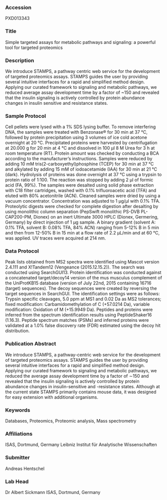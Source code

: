 ### Accession
PXD013343

### Title
Simple targeted assays for metabolic pathways and signaling: a powerful tool for targeted proteomics

### Description
We introduce STAMPS, a pathway centric web service for the development of targeted proteomics assays. STAMPS guides the user by providing several intuitive interfaces for a rapid and simplified method design. Applying our curated framework to signaling and metabolic pathways, we reduced average assay development time by a factor of ~150 and revealed that the insulin signaling is actively controlled by protein abundance changes in insulin sensitive and resistance states.

### Sample Protocol
Cell pellets were lysed with a 1% SDS lysing buffer. To remove interfering DNA, the samples were treated with Benzonase® for 30 min at 37 °C, followed by protein precipitation using 3 volumes of ice cold acetone overnight at  20 °C. Precipitated proteins were harvested by centrifugation at 20.000 g for 20 min at 4 °C and dissolved in 100 µl 8 M Urea for 3 h at room temperature (RT). Protein amount was checked by conducting a BCA according to the manufacturer’s instructions. Samples were reduced by adding 10 mM tris(2-carboxyethyl)phosphine (TCEP) for 30 min at 37 °C and alkylated by adding 15 mM of iodoacetamide (IAA) for 30 min at 21 °C (dark). Hydrolysis of proteins was done overnight at 37 °C using a trypsin to protein ratio of 1:100. The reaction was stopped by adding 2 µl of formic acid (FA, 99%). The samples were desalted using solid phase extraction with C18 filter cartridges, washed with 0.1% trifluoroacetic acid (TFA) and eluted with 80% acetonitrile (ACN). Cleaned samples were dried by using a vacuum concentrator. Concentration was adjusted to 1 µg/µl with 0.1% TFA. Proteolytic digests were checked for complete digestion after desalting by using monolithic column separation (PepSwift monolithic PS-DVB PL-CAP200-PM, Dionex) on an inert Ultimate 3000 HPLC (Dionex, Germering, Germany) by direct injection of 1 μg sample. A binary gradient (solvent A: 0.1% TFA, solvent B: 0.08% TFA, 84% ACN) ranging from 5-12% B in 5 min and then from 12-50% B in 15 min at a flow rate of 2.2 μL/min and at 60 °C, was applied. UV traces were acquired at 214 nm.

### Data Protocol
Peak lists obtained from MS2 spectra were identified using Mascot version 2.4.111 and X!Tandem12 (Vengeance (2015.12.15.2)). The search was conducted using SearchGUI13. Protein identification was conducted against a concatenated target/decoy14 version of the mus musculus complement of the UniProtKB15 database (version of July 22nd, 2015 containing 16716 (target) sequences). The decoy sequences were created by reversing the target sequences in SearchGUI. The identification settings were as follows: Trypsin specific cleavages, 5.0 ppm at MS1 and 0.02 Da as MS2 tolerances; fixed modification: Carbamidomethylation of C (+57.0214 Da), variable modification: Oxidation of M (+15.9949 Da). Peptides and proteins were inferred from the spectrum identification results using PeptideShaker16 (1.16.3). Peptide spectrum matches (PSMs) and inferred proteins were validated at a 1.0% false discovery rate (FDR) estimated using the decoy hit distribution.

### Publication Abstract
We introduce STAMPS, a pathway-centric web service for the development of targeted proteomics assays. STAMPS guides the user by providing several intuitive interfaces for a rapid and simplified method design. Applying our curated framework to signaling and metabolic pathways, we reduced the average assay development time by a factor of &#x223c;150 and revealed that the insulin signaling is actively controlled by protein abundance changes in insulin-sensitive and -resistance states. Although at the current state STAMPS primarily contains mouse data, it was designed for easy extension with additional organisms.

### Keywords
Databases, Proteomics, Proteomic analysis, Mass spectrometry

### Affiliations
ISAS, Dortmund, Germany
Leibniz Institut für Analytische Wissenschaften

### Submitter
Andreas Hentschel

### Lab Head
Dr Albert Sickmann
ISAS, Dortmund, Germany


